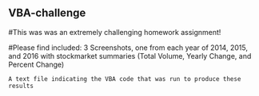 ## VBA-challenge

#This was was an extremely challenging homework assignment!

#Please find included: 
	3 Screenshots, one from each year of 2014, 2015, and 2016 with stockmarket summaries (Total Volume, Yearly Change, and Percent Change)

	A text file indicating the VBA code that was run to produce these results


